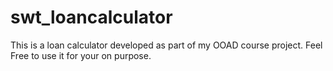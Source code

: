swt_loancalculator
==================

This is a loan calculator developed as part of my OOAD course project. Feel Free to use it for your on purpose.
